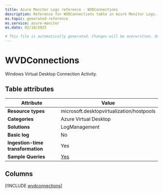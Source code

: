 ```yaml
---
title: Azure Monitor Logs reference - WVDConnections
description: Reference for WVDConnections table in Azure Monitor Logs.
ms.topic: generated-reference
ms.service: azure-monitor
ms.date: 02/18/2025

# This file is automatically generated. Changes will be overwritten. Do not change this file directly.
---
```


# WVDConnections

Windows Virtual Desktop Connection Activity.


## Table attributes

|Attribute|Value|
|---|---|
|**Resource types**|microsoft.desktopvirtualization/hostpools|
|**Categories**|Azure Virtual Desktop|
|**Solutions**| LogManagement|
|**Basic log**|No|
|**Ingestion-time transformation**|Yes|
|**Sample Queries**|[Yes](/azure/azure-monitor/reference/queries/wvdconnections)|



## Columns
  
[!INCLUDE [wvdconnections](~/reusable-content/ce-skilling/azure/includes/azure-monitor/reference/tables/wvdconnections-include.md)]
